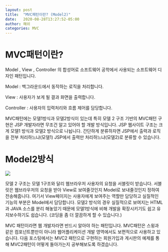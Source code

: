```yaml
---
layout: post
title:  "MVC패턴이란? (Model2)"
date:   2020-08-28T13:27:52-05:00
author: 해쉬
categories: MVC
---
```


# MVC패턴이란? 

Model , View , Controller 의 합성어로 소프트웨어 공학에서 사용되는 소프트웨어 디자인 패턴입니다.

Model : 백그라운드에서 동작하는 로직을 처리합니다.

View : 사용자가 보게 될 결과 화면을 출력합니다.

Controller : 사용자의 입력처리와 흐름 제어를 담당합니다.



MVC패턴에는 모델1방식과 모델2방식이 있는데 특히 모델 2 구조 기반의 MVC패턴 구현은 JSP 개발자라면 무조건 알고 있어야 할 개발 방식입니다. JSP 웹사이트 구조는 크게 모델1 방식과 모델2 방식으로 나뉩니다. 간단하게 분류하자면 JSP에서 출력과 로직을 전부 처리하느냐(모델1) JSP에서 출력만 처리하느냐(모델2)로 분류할 수 있습니다.



# Model2방식 

![](https://img1.daumcdn.net/thumb/R1280x0/?scode=mtistory2&fname=http%3A%2F%2Fcfile8.uf.tistory.com%2Fimage%2F995D11335A1BB0C603986E)



모델 2 구조는 모델 1구조와 달리 웹브라우저 사용자의 요청을 서블릿이 받습니다. 서블릿은 웹브라우저의 요청을 받아 View로 보여줄것인지 Model로 보내줄것인지 정하여 전송해줍니다. 여기서 View페이지는 사용자에게 보여주는 역할만 담당하고 실질적인 기능의 부분은 Model에서 담당합니다. 모델2 방식의 경우 실질적으로 보여지는 HTML과 JAVA 소스를 분리 해놓았기 때문에 모델1방식에 비해 개발을 확장시키기도 쉽고 유지보수하기도 쉽습니다. (코딩을 좀 더 깔끔하게 할 수 있습니다.)



MVC 패턴이라면 웹 개발자라면 반드시 알아야 하는 패턴입니다. MVC패턴은 스윙과 같은 컴포넌트뿐만이 아니라 웹어플리케이션 개발 영역에서도 보편적으로 사용하고 있습니다. 다음 포스팅에서는 MVC2 패턴으로 구현하는 회원가입과 게시판의 예제를 통해 MVC2패턴이 어떻게 돌아가는지 공부해보도록 하겠습니다.
